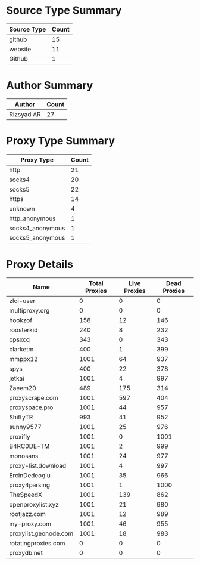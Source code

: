 # Source Type Summary

| Source Type | Count |
|-------------|-------|
| github | 15 |
| website | 11 |
| Github | 1 |


# Author Summary

| Author | Count |
|--------|-------|
| Rizsyad AR | 27 |


# Proxy Type Summary

| Proxy Type | Count |
|------------|-------|
| http | 21 |
| socks4 | 20 |
| socks5 | 22 |
| https | 14 |
| unknown | 4 |
| http_anonymous | 1 |
| socks4_anonymous | 1 |
| socks5_anonymous | 1 |


# Proxy Details

| Name | Total Proxies | Live Proxies | Dead Proxies |
|------|---------------|--------------|---------------|
| zloi-user | 0 | 0 | 0 |
| multiproxy.org | 0 | 0 | 0 |
| hookzof | 158 | 12 | 146 |
| roosterkid | 240 | 8 | 232 |
| opsxcq | 343 | 0 | 343 |
| clarketm | 400 | 1 | 399 |
| mmppx12 | 1001 | 64 | 937 |
| spys | 400 | 22 | 378 |
| jetkai | 1001 | 4 | 997 |
| Zaeem20 | 489 | 175 | 314 |
| proxyscrape.com | 1001 | 597 | 404 |
| proxyspace.pro | 1001 | 44 | 957 |
| ShiftyTR | 993 | 41 | 952 |
| sunny9577 | 1001 | 25 | 976 |
| proxifly | 1001 | 0 | 1001 |
| B4RC0DE-TM | 1001 | 2 | 999 |
| monosans | 1001 | 24 | 977 |
| proxy-list.download | 1001 | 4 | 997 |
| ErcinDedeoglu | 1001 | 35 | 966 |
| proxy4parsing | 1001 | 1 | 1000 |
| TheSpeedX | 1001 | 139 | 862 |
| openproxylist.xyz | 1001 | 21 | 980 |
| rootjazz.com | 1001 | 12 | 989 |
| my-proxy.com | 1001 | 46 | 955 |
| proxylist.geonode.com | 1001 | 18 | 983 |
| rotatingproxies.com | 0 | 0 | 0 |
| proxydb.net | 0 | 0 | 0 |
